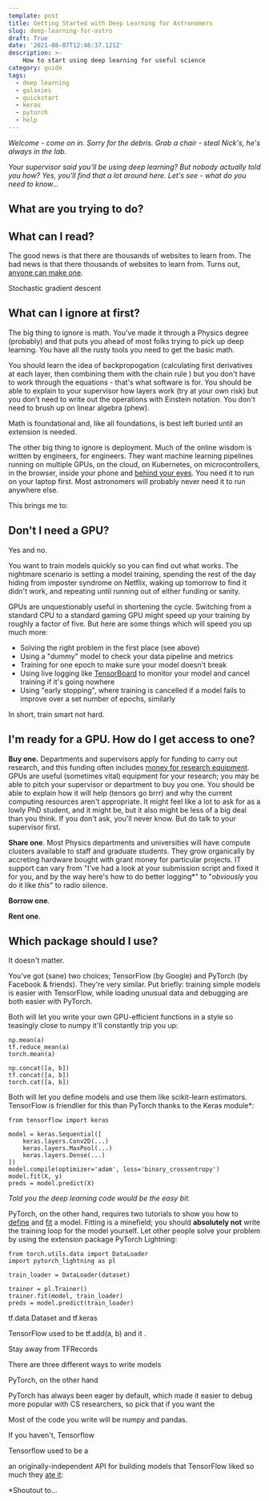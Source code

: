 ```yaml
---
template: post
title: Getting Started with Deep Learning for Astronomers
slug: deep-learning-for-astro
draft: True
date: '2021-08-07T12:46:37.121Z'
description: >-
    How to start using deep learning for useful science
category: guide
tags:
  - deep learning
  - galaxies
  - quickstart
  - keras
  - pytorch
  - help
---
```


*Welcome - come on in. Sorry for the debris. Grab a chair - steal Nick's, he's always in the lab.*

*Your supervisor said you'll be using deep learning? But nobody actually told you how? Yes, you'll find that a lot around here. Let's see - what do you need to know...*

<!-- and asked if I could "get you started"? Y -->

## What are you trying to do?

## What can I read?

The good news is that there are thousands of websites to learn from. The bad news is that there thousands of websites to learn from. Turns out, [anyone can make one](walmsley.dev). 

Stochastic gradient descent

## What can I ignore at first?

The big thing to ignore is math. You've made it through a Physics degree (probably) and that puts you ahead of most folks trying to pick up deep learning. You have all the rusty tools you need to get the basic math.

You should learn the idea of backpropogation (calculating first derivatives at each layer, then combining them with the chain rule ) but you don't have to work through the equations - that's what software is for. You should be able to explain to your supervisor how layers work (try at your own risk) but you don't need to write out the operations with Einstein notation.  You don't need to brush up on linear algebra (phew). 

Math is foundational and, like all foundations, is best left buried until an extension is needed.

The other big thing to ignore is deployment. Much of the online wisdom is written by engineers, for engineers.  They  want machine learning pipelines running on multiple GPUs, on the cloud, on Kubernetes, on microcontrollers, in the browser, inside your phone and [behind your eyes](). You need it to run on your laptop first. Most astronomers will probably never need it to run anywhere else.

This brings me to:

## Don't I need a GPU? 

Yes and no. 

You want to train models quickly so you can find out what works. The nightmare scenario is setting a model training, spending the rest of the day hiding from imposter syndrome on Netflix, waking up tomorrow to find it didn't work, and repeating until running out of either funding or sanity.

GPUs are unquestionably useful in shortening the cycle. Switching from a standard CPU to a standard gaming GPU might speed up your training by roughly a factor of five. But here are some things which will speed you up much more:

- Solving the right problem in the first place (see above)
- Using a "dummy" model to check your data pipeline and metrics
- Training for one epoch to make sure your model doesn't break
- Using live logging like [TensorBoard]() to monitor your model and cancel training if it's going nowhere
- Using "early stopping", where training is cancelled if a model fails to improve over a set number of epochs, similarly

In short, train smart not hard.

## I'm ready for a GPU. How do I get access to one?

**Buy one.** Departments and supervisors apply for funding to carry out research, and this funding often includes [money for research equipment](). GPUs are useful (sometimes vital) equipment for your research; you may be able to pitch your supervisor or department to buy you one. You should be able to explain how it will help (tensors go brrr) and why the current computing resources aren't appropriate. It might feel like a lot to ask for as a lowly PhD student, and it might be, but it also might be less of a big deal than you think. If you don't ask, you'll never know. But do talk to your supervisor first.

**Share one**. Most Physics departments and universities will have compute clusters available to staff and graduate students. They grow organically by accreting hardware bought with grant money for particular projects. IT support can vary from "I've had a look at your submission script and fixed it for you, and by the way here's how to do better logging*" to "*obviously* you do it like *this*" to radio silence.

**Borrow one**.

**Rent one**.



## Which package should I use?

It doesn't matter.

You've got (sane) two choices; TensorFlow (by Google) and PyTorch (by Facebook & friends). They're very similar. Put briefly: training simple models is easier with TensorFlow, while loading unusual data and debugging are both easier with PyTorch. 

Both will let you write your own GPU-efficient functions in a style so teasingly close to numpy it'll constantly trip you up:

    np.mean(a)
    tf.reduce_mean(a)
    torch.mean(a)

    np.concat([a, b])
    tf.concat([a, b])
    torch.cat([a, b])

Both will let you define models and use them like scikit-learn estimators. TensorFlow is friendlier for this than PyTorch thanks to the Keras module*:

    from tensorflow import keras

    model = keras.Sequential([
        keras.layers.Conv2D(...)
        keras.layers.MaxPool(...)
        keras.layers.Dense(...)
    ])
    model.compile(optimizer='adam', loss='binary_crossentropy')
    model.fit(X, y)
    preds = model.predict(X)

*Told you the deep learning code would be the easy bit.*

PyTorch, on the other hand, requires two tutorials to show you how to [define](https://pytorch.org/tutorials/beginner/basics/buildmodel_tutorial.html) and [fit](https://pytorch.org/tutorials/beginner/basics/optimization_tutorial.html) a model. Fitting is a minefield; you should  **absolutely not** write the training loop for the model yourself. Let other people solve your problem by using the extension package PyTorch Lightning:

    from torch.utils.data import DataLoader
    import pytorch_lightning as pl

    train_loader = DataLoader(dataset)

    trainer = pl.Trainer()
    trainer.fit(model, train_loader)
    preds = model.predict(train_loader)







tf.data.Dataset and tf.keras

TensorFlow used to be tf.add(a, b) and it . 

Stay  away from TFRecords 

There are three different ways to write models

PyTorch, on the other hand

PyTorch has always been eager by default, which made it easier to debug more popular with CS researchers, so pick that if you want the 

Most of the code you write will be numpy and pandas.



If you haven't, Tensorflow

Tensorflow used to be a 

an originally-independent API for building models that TensorFlow liked so much they [ate it]():

*Shoutout  to...